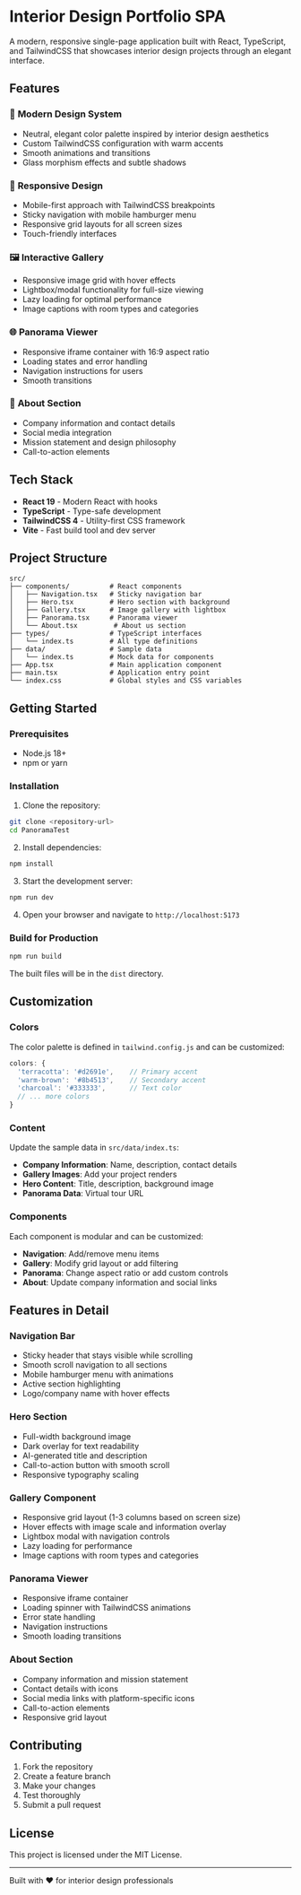 # Interior Design Portfolio SPA

A modern, responsive single-page application built with React, TypeScript, and TailwindCSS that showcases interior design projects through an elegant interface.

## Features

### 🎨 **Modern Design System**
- Neutral, elegant color palette inspired by interior design aesthetics
- Custom TailwindCSS configuration with warm accents
- Smooth animations and transitions
- Glass morphism effects and subtle shadows

### 📱 **Responsive Design**
- Mobile-first approach with TailwindCSS breakpoints
- Sticky navigation with mobile hamburger menu
- Responsive grid layouts for all screen sizes
- Touch-friendly interfaces

### 🖼️ **Interactive Gallery**
- Responsive image grid with hover effects
- Lightbox/modal functionality for full-size viewing
- Lazy loading for optimal performance
- Image captions with room types and categories

### 🌐 **Panorama Viewer**
- Responsive iframe container with 16:9 aspect ratio
- Loading states and error handling
- Navigation instructions for users
- Smooth transitions

### 🏢 **About Section**
- Company information and contact details
- Social media integration
- Mission statement and design philosophy
- Call-to-action elements

## Tech Stack

- **React 19** - Modern React with hooks
- **TypeScript** - Type-safe development
- **TailwindCSS 4** - Utility-first CSS framework
- **Vite** - Fast build tool and dev server

## Project Structure

```
src/
├── components/          # React components
│   ├── Navigation.tsx   # Sticky navigation bar
│   ├── Hero.tsx         # Hero section with background
│   ├── Gallery.tsx      # Image gallery with lightbox
│   ├── Panorama.tsx     # Panorama viewer
│   └── About.tsx         # About us section
├── types/               # TypeScript interfaces
│   └── index.ts         # All type definitions
├── data/                # Sample data
│   └── index.ts         # Mock data for components
├── App.tsx              # Main application component
├── main.tsx             # Application entry point
└── index.css            # Global styles and CSS variables
```

## Getting Started

### Prerequisites
- Node.js 18+ 
- npm or yarn

### Installation

1. Clone the repository:
```bash
git clone <repository-url>
cd PanoramaTest
```

2. Install dependencies:
```bash
npm install
```

3. Start the development server:
```bash
npm run dev
```

4. Open your browser and navigate to `http://localhost:5173`

### Build for Production

```bash
npm run build
```

The built files will be in the `dist` directory.

## Customization

### Colors
The color palette is defined in `tailwind.config.js` and can be customized:

```javascript
colors: {
  'terracotta': '#d2691e',    // Primary accent
  'warm-brown': '#8b4513',    // Secondary accent
  'charcoal': '#333333',      // Text color
  // ... more colors
}
```

### Content
Update the sample data in `src/data/index.ts`:

- **Company Information**: Name, description, contact details
- **Gallery Images**: Add your project renders
- **Hero Content**: Title, description, background image
- **Panorama Data**: Virtual tour URL

### Components
Each component is modular and can be customized:

- **Navigation**: Add/remove menu items
- **Gallery**: Modify grid layout or add filtering
- **Panorama**: Change aspect ratio or add custom controls
- **About**: Update company information and social links

## Features in Detail

### Navigation Bar
- Sticky header that stays visible while scrolling
- Smooth scroll navigation to all sections
- Mobile hamburger menu with animations
- Active section highlighting
- Logo/company name with hover effects

### Hero Section
- Full-width background image
- Dark overlay for text readability
- AI-generated title and description
- Call-to-action button with smooth scroll
- Responsive typography scaling

### Gallery Component
- Responsive grid layout (1-3 columns based on screen size)
- Hover effects with image scale and information overlay
- Lightbox modal with navigation controls
- Lazy loading for performance
- Image captions with room types and categories

### Panorama Viewer
- Responsive iframe container
- Loading spinner with TailwindCSS animations
- Error state handling
- Navigation instructions
- Smooth loading transitions

### About Section
- Company information and mission statement
- Contact details with icons
- Social media links with platform-specific icons
- Call-to-action elements
- Responsive grid layout

## Contributing

1. Fork the repository
2. Create a feature branch
3. Make your changes
4. Test thoroughly
5. Submit a pull request

## License

This project is licensed under the MIT License.

---

Built with ❤️ for interior design professionals